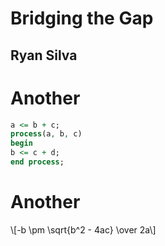 # Bridging the Gap
## Ryan Silva 



# Another
```vhdl
a <= b + c;
process(a, b, c)
begin
b <= c + d;
end process;
```


# Another

\\[-b \pm \sqrt{b^2 - 4ac} \over 2a\\]
